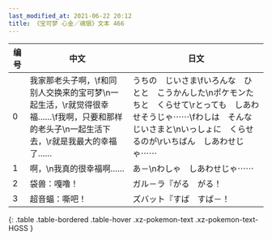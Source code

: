```yaml
---
last_modified_at: 2021-06-22 20:12
title: 《宝可梦 心金／魂银》文本 466
---
```

| 编号 | 中文 | 日文 |
| ---- | ---- | ---- |
| 0 | 我家那老头子啊，\f和同别人交换来的宝可梦\n一起生活，\r就觉得很幸福……\f我啊，只要和那样的老头子\n一起生活下去，\r就是我最大的幸福了…… | うちの　じいさま\fいろんな　ひとと　こうかんした\nポケモンたちと　くらせて\rとっても　しあわせそうじゃ⋯⋯\fわしは　そんな　じいさまと\nいっしょに　くらせるのが\rいちばん　しあわせじゃ⋯⋯ |
| 1 | 啊，\n我真的很幸福啊…… | あ－\nわしゃ　しあわせじゃ⋯⋯ |
| 2 | 袋兽：嘎噜！ | ガル－ラ『がる　がる！ |
| 3 | 超音蝠：嘶吧！ | ズバット『すば　すば－！ |
{: .table .table-bordered .table-hover .xz-pokemon-text .xz-pokemon-text-HGSS }
